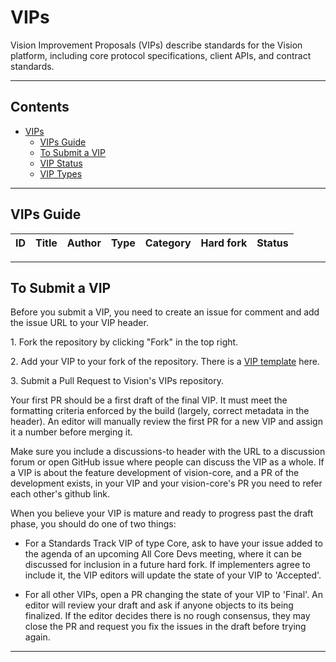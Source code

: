 # VIPs

Vision Improvement Proposals (VIPs) describe standards for the Vision platform, including core protocol specifications, client APIs, and contract standards.

****

## Contents
 * [VIPs](#vips)
    * [VIPs Guide](#vips-guide)
    * [To Submit a VIP](#to-submit-a-tip)
    * [VIP Status](#vip-status)
    * [VIP Types](#vip-types)
****

## VIPs Guide 


|  ID    | Title  | Author | Type | Category | Hard&nbsp;fork | Status |
|  ----  | ----   | :----:   | :----: | :----: | :----:  | :----: |
****

## To Submit a VIP

Before you submit a VIP, you need to create an issue for comment and add the issue URL to your VIP header.   

1.&nbsp;Fork the repository by clicking "Fork" in the top right.  

2.&nbsp;Add your VIP to your fork of the repository. There is a [VIP template](https://github.com/vision-consensus/VIPs/blob/master/template.md) here.  

3.&nbsp;Submit a Pull Request to Vision's VIPs repository.

Your first PR should be a first draft of the final VIP. It must meet the formatting criteria enforced by the build (largely, correct metadata in the header). An editor will manually review the first PR for a new VIP and assign it a number before merging it. 

Make sure you include a discussions-to header with the URL to a discussion forum or open GitHub issue where people can discuss the VIP as a whole. If a VIP is about the feature development of vision-core, and a PR of the development exists, in your VIP and your vision-core's PR you need to refer each other's github link.

When you believe your VIP is mature and ready to progress past the draft phase, you should do one of two things:

- For a Standards Track VIP of type Core, ask to have your issue added to the agenda of an upcoming All Core Devs meeting, where it can be discussed for inclusion in a future hard fork. If implementers agree to include it, the VIP editors will update the state of your VIP to 'Accepted'. 

- For all other VIPs, open a PR changing the state of your VIP to 'Final'. An editor will review your draft and ask if anyone objects to its being finalized. If the editor decides there is no rough consensus, they may close the PR and request you fix the issues in the draft before trying again.

****
